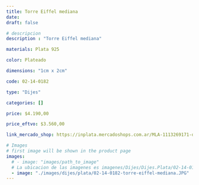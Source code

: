 ```yaml
---
title: Torre Eiffel mediana
date: 
draft: false

# descripcion
description : "Torre Eiffel mediana"

materials: Plata 925

color: Plateado

dimensions: "1cm x 2cm"

code: 02-14-0182

type: "Dijes"

categories: []

price: $4.190,00

price_eftvo: $3.560,00

link_mercado_shop: https://inplata.mercadoshops.com.ar/MLA-1113269171-dije-de-plata-torre-eiffel-mediana-parís-_JM

# Images
# first image will be shown in the product page
images:
  # - image: "images/path_to_image"
  # La ubicacion de las imagenes es imagenes/Dijes/Dijes.Plata/02-14-0182-torre-eiffel-mediana
  - image: "./images/dijes/plata/02-14-0182-torre-eiffel-mediana.JPG"
---
```

